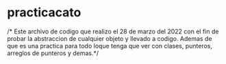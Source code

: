 # practicacato
/* Este archivo de codigo que realizo el 28 de marzo del 2022 con el fin de probar la abstraccion de cualquier objeto y llevado a codigo. Ademas de que es
una practica para todo loque tenga que ver con clases, punteros, arreglos de punteros y demas.*/
